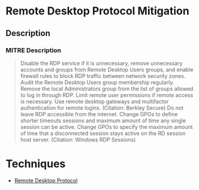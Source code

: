 
# Remote Desktop Protocol Mitigation

## Description

### MITRE Description

> Disable the RDP service if it is unnecessary, remove unnecessary accounts and groups from Remote Desktop Users groups, and enable firewall rules to block RDP traffic between network security zones. Audit the Remote Desktop Users group membership regularly. Remove the local Administrators group from the list of groups allowed to log in through RDP. Limit remote user permissions if remote access is necessary. Use remote desktop gateways and multifactor authentication for remote logins. (Citation: Berkley Secure) Do not leave RDP accessible from the internet. Change GPOs to define shorter timeouts sessions and maximum amount of time any single session can be active. Change GPOs to specify the maximum amount of time that a disconnected session stays active on the RD session host server. (Citation: Windows RDP Sessions)


# Techniques


* [Remote Desktop Protocol](../techniques/Remote-Desktop-Protocol.md)

